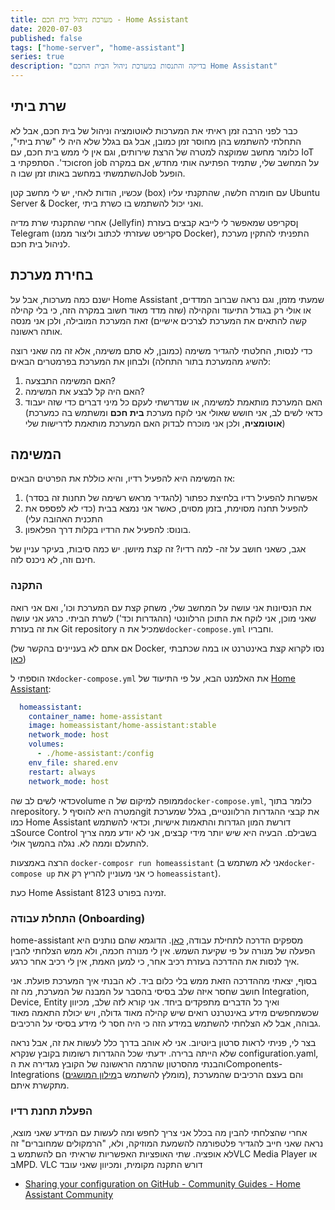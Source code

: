 ```yaml
---
title: מערכת ניהול בית חכם - Home Assistant
date: 2020-07-03
published: false
tags: ["home-server", "home-assistant"]
series: true
description: "בדיקה והתנסות במערכת ניהול הבית החכם Home Assistant"
---
```


## שרת ביתי

כבר לפני הרבה זמן ראיתי את המערכות לאוטומציה וניהול של בית חכם, אבל לא התחלתי להשתמש בהן מחוסר זמן כמובן, אבל גם בגלל שלא היה לי "שרת ביתי", כלומר מחשב שמוקצה למטרה של הרצת שירותים, וגם אין לי ממש בית חכם, עם IoT וכד'. הסתפקתי בcron job על המחשב שלי, שתמיד הפתיעה אותי מחדש, אם במקרה השתמשתי במחשב באותו זמן שבו הJob הופעל.

עכשיו, הודות לאחי, יש לי מחשב קטן (box) עם חומרה חלשה, שהתקנתי עליו Ubuntu Server & Docker, ואני יכול להשתמש בו כשרת ביתי.

אחרי שהתקנתי שרת מדיה (Jellyfin) ןסקריפט שמאפשר לי לייבא קבצים בעזרת Telegram (סקריפט שעזרתי לכתוב וליצור ממנו Docker), התפניתי להתקין מערכת לניהול בית חכם.

## בחירת מערכת

ישנם כמה מערכות, אבל על Home Assistant שמעתי מזמן, וגם נראה שברוב המדדים, או אולי רק בגודל התיעוד והקהילה (שזה מדד מאוד חשוב במקרה הזה, כי בלי קהילה קשה להתאים את המערכת לצרכים אישיים) זאת המערכת המובילה, ולכן אני מנסה אותה ראשונה.

כדי לנסות, החלטתי להגדיר משימה (כמובן, לא סתם משימה, אלא זה מה שאני רוצה להשיג מהמערכת בתור התחלה) ולבחון את המערכת בפרמטרים הבאים:

1.  האם המשימה התבצעה?
2.  האם היה קל לבצע את המשימה?
3.  האם המערכת מותאמת למשימה, או שנדרשתי לעקם כל מיני דברים כדי שזה יעבוד  
    (כדאי לשים לב, אני חושש שאולי אני לוקח מערכת **בית חכם** ומשתמש בה כמערכת **אוטומציה**, ולכן אני מוכרח לבדוק האם המערכת מותאמת לדרישות שלי)

## המשימה

אז המשימה היא להפעיל רדיו, והיא כוללת את הפרטים הבאים:

1.  אפשרות להפעיל רדיו בלחיצת כפתור (להגדיר מראש רשימה של תחנות זה בסדר)
2.  להפעיל תחנה מסוימת, בזמן מסוים, כאשר אני נמצא בבית (כדי לא לפספס את התכנית האהובה עלי)
3.  בונוס: להפעיל את הרדיו בקלות דרך הפלאפון.

אגב, כשאני חושב על זה- למה רדיו? זה קצת מיושן. יש כמה סיבות, בעיקר עניין של חינם וזה, לא ניכנס לזה.

### התקנה

את הנסיונות אני עושה על המחשב שלי, משחק קצת עם המערכת וכו', ואם אני רואה שאני מוכן, אני לוקח את התוכן הרלוונטי (ההגדרות וכד') לשרת הביתי. כרגע אני עושה את זה בעזרת Git repository שמכיל את ה`docker-compose.yml` וחבריו.

(אם אתם לא בעניינים בהקשר של Docker, נסו לקרוא קצת באינטרנט או במה שכתבתי [כאן](https://bscstudent.netlify.app/wed-mar-06-2019-07-09-14-gmt-0000-coordinated-universal-time/))

אז הוספתי ל`docker-compose.yml` את האלמנט הבא, על פי התיעוד של [Home Assistant](https://www.home-assistant.io/docs/installation/docker/#docker-compose):

```yml
  homeassistant:
    container_name: home-assistant
    image: homeassistant/home-assistant:stable
    network_mode: host
    volumes:
      - ./home-assistant:/config
    env_file: shared.env
    restart: always
    network_mode: host
```

כדאי לשים לב שהvolume ממופה למיקום של ה`docker-compose.yml`, כלומר בתוך הrepository. המטרה היא להוסיף לgit את קבצי ההגדרות הרלוונטיים, בגלל שמערכת כמו Home Assistant דורשת המון הגדרות והתאמות אישיות, וכדאי להשתמש בSource Control בשבילם. הבעיה היא שיש יותר מידי קבצים, אני לא יודע ממה צריך להתעלם וממה לא. נגלה בהמשך אולי.

הרצה באמצעות `docker-composr run homeassistant` (אני לא משתמש ב`docker-compose up` כי אני מעוניין להריץ רק את `homeassistant`).

כעת Home Assistant זמינה בפורט 8123.

### התחלת עבודה (Onboarding)

home-assistant מספקים הדרכה לתחילת עבודה, [כאן](https://www.home-assistant.io/getting-started/onboarding/). הדוגמא שהם נותנים היא הפעלה של מנורה על פי שקיעת השמש. אין לי מנורה חכמה, ולא ממש הצלחתי להבין איך לנסות את ההדרכה בעזרת רכיב אחר, כי למען האמת, אין לי רכיב אחר כרגע.

בסוף, יצאתי מההדרכה הזאת ממש בלי כלום ביד. לא הבנתי איך המערכת פועלת. אני חושב שחסר איזה שלב בסיסי בהסבר על המבנה של המערכת, מה זה Integration, Device, Entity ואיך כל הדברים מתפקדים ביחד. אני קורא לזה שלב, מכיוון שכשמחפשים מידע באינטרנט רואים שיש קהילה מאוד גדולה, ויש יכולת התאמה מאוד גבוהה, אבל לא הצלחתי להשתמש במידע הזה כי היה חסר לי מידע בסיסי על הרכיבים.

בצר לי, פניתי לראות סרטון ביוטיוב. אני לא אוהב בדרך כלל לעשות את זה, אבל נראה שלא הייתה ברירה. ידעתי שכל ההגדרות רשומות בקובץ שנקרא configuration.yaml, והבנתי מהסרטון שהרמה הראשונה של הקובץ מגדירה את הComponents-Integrations (מומלץ להשתמש ב[מילון המושגים](https://www.home-assistant.io/docs/glossary/)), והם בעצם הרכיבים שהמערכת מתקשרת איתם.

### הפעלת תחנת רדיו

אחרי שהצלחתי להבין מה בכלל אני צריך לחפש ומה לעשות עם המידע שאני מוצא, נראה שאני חייב להגדיר פלטפורמה להשמעת המוזיקה, ולא, "הרמקולים שמחוברים" זה לא אופציה.
שתי האופציות האפשריות שראיתי הם להשתמש בVLC Media Player או בMPD. VLC דורש התקנה מקומית, ומכיוון שאני עובד

- [Sharing your configuration on GitHub - Community Guides - Home Assistant Community](https://community.home-assistant.io/t/sharing-your-configuration-on-github/195144)
